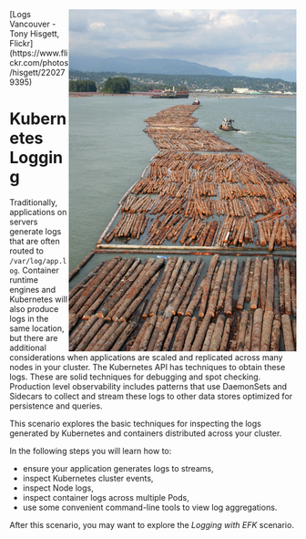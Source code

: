 <img align="right" src="./assets/logs-stream.jpg" width="400">
[Logs Vancouver - Tony Hisgett, Flickr](https://www.flickr.com/photos/hisgett/220279395)

# Kubernetes Logging #

Traditionally, applications on servers generate logs that are often routed to `/var/log/app.log`. Container runtime engines and Kubernetes will also produce logs in the same location, but there are additional considerations when applications are scaled and replicated across many nodes in your cluster. The Kubernetes API has techniques to obtain these logs. These are solid techniques for debugging and spot checking. Production level observability includes patterns that use DaemonSets and Sidecars to collect and stream these logs to other data stores optimized for persistence and queries.  

This scenario explores the basic techniques for inspecting the logs generated by Kubernetes and containers distributed across your cluster.

In the following steps you will learn how to:

- ensure your application generates logs to streams,
- inspect Kubernetes cluster events,
- inspect Node logs,
- inspect container logs across multiple Pods,
- use some convenient command-line tools to view log aggregations.

After this scenario, you may want to explore the _Logging with EFK_ scenario.
